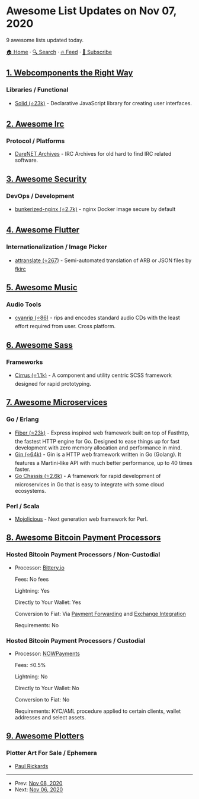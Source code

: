 # Awesome List Updates on Nov 07, 2020

9 awesome lists updated today.

[🏠 Home](/README.md) · [🔍 Search](https://test.trackawesomelist.com/search/) · [🔥 Feed](https://test.trackawesomelist.com/rss.xml) · [📮 Subscribe](https://trackawesomelist.us17.list-manage.com/subscribe?u=d2f0117aa829c83a63ec63c2f&id=36a103854c)



## [1. Webcomponents the Right Way](/content/mateusortiz/webcomponents-the-right-way/README.md)

### Libraries / Functional

*   [Solid (⭐23k)](https://github.com/ryansolid/solid) - Declarative JavaScript library for creating user interfaces.

## [2. Awesome Irc](/content/davisonio/awesome-irc/README.md)

### Protocol / Platforms

*   [DareNET Archives](https://archives.darenet.org) - IRC Archives for old hard to find IRC related software.

## [3. Awesome Security](/content/sbilly/awesome-security/README.md)

### DevOps / Development

*   [bunkerized-nginx (⭐2.7k)](https://github.com/bunkerity/bunkerized-nginx) - nginx Docker image secure by default

## [4. Awesome Flutter](/content/Solido/awesome-flutter/README.md)

### Internationalization / Image Picker

*   [attranslate (⭐267)](https://github.com/fkirc/attranslate) - Semi-automated translation of ARB or JSON files by [fkirc](https://github.com/fkirc)

## [5. Awesome Music](/content/ciconia/awesome-music/README.md)

### Audio Tools

*   [cyanrip (⭐86)](https://github.com/atomnuker/cyanrip) - rips and encodes standard audio CDs with the least effort required from user. Cross platform.

## [6. Awesome Sass](/content/Famolus/awesome-sass/README.md)

### Frameworks

*   [Cirrus (⭐1.1k)](https://github.com/Spiderpig86/Cirrus) - A component and utility centric SCSS framework designed for rapid prototyping.

## [7. Awesome Microservices](/content/mfornos/awesome-microservices/README.md)

### Go / Erlang

*   [Fiber (⭐23k)](https://github.com/gofiber/fiber) - Express inspired web framework built on top of Fasthttp, the fastest HTTP engine for Go. Designed to ease things up for fast development with zero memory allocation and performance in mind.
*   [Gin (⭐64k)](https://github.com/gin-gonic/gin) - Gin is a HTTP web framework written in Go (Golang). It features a Martini-like API with much better performance, up to 40 times faster.
*   [Go Chassis (⭐2.6k)](https://github.com/go-chassis/go-chassis) - A framework for rapid development of microservices in Go that is easy to integrate with some cloud ecosystems.

### Perl / Scala

*   [Mojolicious](https://mojolicious.org/) - Next generation web framework for Perl.

## [8. Awesome Bitcoin Payment Processors](/content/alexk111/awesome-bitcoin-payment-processors/README.md)

### Hosted Bitcoin Payment Processors / Non-Custodial

- Processor: [Bittery.io](https://bittery.io/)

  Fees: No fees

  Lightning: Yes

  Directly to Your Wallet: Yes

  Conversion to Fiat: Via [Payment Forwarding](https://www.blockonomics.co/views/payment_forwarding.html) and [Exchange Integration](https://redbtc.org/flows/integrations/kraken-exchange/)

  Requirements: No



### Hosted Bitcoin Payment Processors / Custodial

- Processor: [NOWPayments](https://nowpayments.io/)

  Fees: ≤0.5%

  Lightning: No

  Directly to Your Wallet: No

  Conversion to Fiat: No

  Requirements: KYC/AML procedure applied to certain clients, wallet addresses and select assets.



## [9. Awesome Plotters](/content/beardicus/awesome-plotters/README.md)

### Plotter Art For Sale / Ephemera

*   [Paul Rickards](https://shop.paulrickards.com)

---

- Prev: [Nov 08, 2020](/content/2020/11/08/README.md)
- Next: [Nov 06, 2020](/content/2020/11/06/README.md)